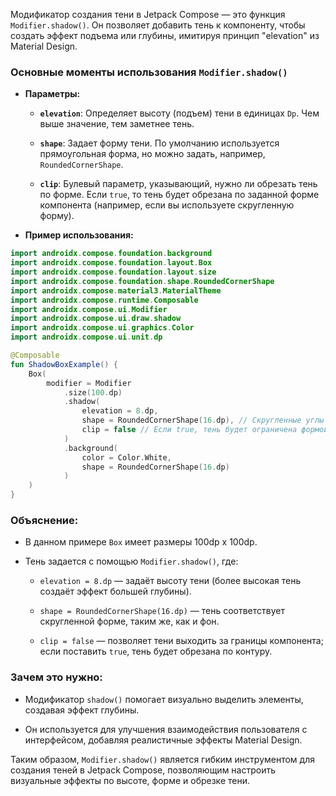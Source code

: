 Модификатор создания тени в Jetpack Compose — это функция `Modifier.shadow()`. Он позволяет добавить тень к компоненту, чтобы создать эффект подъема или глубины, имитируя принцип "elevation" из Material Design.

### Основные моменты использования `Modifier.shadow()`

- **Параметры:**
    
    - **`elevation`**: Определяет высоту (подъем) тени в единицах `Dp`. Чем выше значение, тем заметнее тень.
        
    - **`shape`**: Задает форму тени. По умолчанию используется прямоугольная форма, но можно задать, например, `RoundedCornerShape`.
        
    - **`clip`**: Булевый параметр, указывающий, нужно ли обрезать тень по форме. Если `true`, то тень будет обрезана по заданной форме компонента (например, если вы используете скругленную форму).
        
- **Пример использования:**
    

```kotlin
import androidx.compose.foundation.background
import androidx.compose.foundation.layout.Box
import androidx.compose.foundation.layout.size
import androidx.compose.foundation.shape.RoundedCornerShape
import androidx.compose.material3.MaterialTheme
import androidx.compose.runtime.Composable
import androidx.compose.ui.Modifier
import androidx.compose.ui.draw.shadow
import androidx.compose.ui.graphics.Color
import androidx.compose.ui.unit.dp

@Composable
fun ShadowBoxExample() {
    Box(
        modifier = Modifier
            .size(100.dp)
            .shadow(
                elevation = 8.dp,
                shape = RoundedCornerShape(16.dp), // Скругленные углы тени
                clip = false // Если true, тень будет ограничена формой
            )
            .background(
                color = Color.White,
                shape = RoundedCornerShape(16.dp)
            )
    )
}
```

### Объяснение:

- В данном примере `Box` имеет размеры 100dp x 100dp.
    
- Тень задается с помощью `Modifier.shadow()`, где:
    
    - `elevation = 8.dp` — задаёт высоту тени (более высокая тень создаёт эффект большей глубины).
        
    - `shape = RoundedCornerShape(16.dp)` — тень соответствует скругленной форме, таким же, как и фон.
        
    - `clip = false` — позволяет тени выходить за границы компонента; если поставить `true`, тень будет обрезана по контуру.
        

### Зачем это нужно:

- Модификатор `shadow()` помогает визуально выделить элементы, создавая эффект глубины.
    
- Он используется для улучшения взаимодействия пользователя с интерфейсом, добавляя реалистичные эффекты Material Design.
    

Таким образом, `Modifier.shadow()` является гибким инструментом для создания теней в Jetpack Compose, позволяющим настроить визуальные эффекты по высоте, форме и обрезке тени.